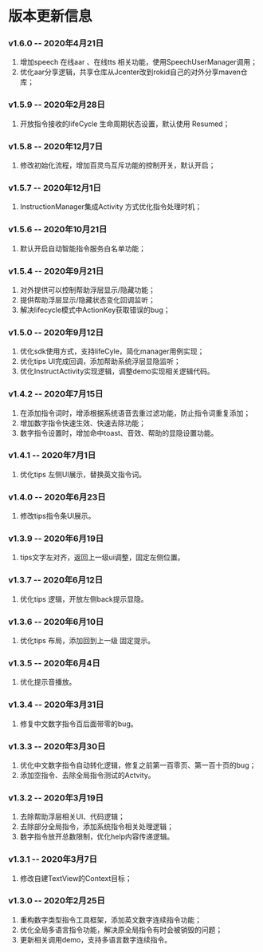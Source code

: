 # 版本更新信息
### v1.6.0  --  2020年4月21日
1. 增加speech 在线aar 、在线tts 相关功能，使用SpeechUserManager调用；
2. 优化aar分享逻辑，共享仓库从Jcenter改到rokid自己的对外分享maven仓库；

### v1.5.9  --  2020年2月28日
1. 开放指令接收的lifeCycle 生命周期状态设置，默认使用 Resumed；

### v1.5.8  --  2020年12月7日
1. 修改初始化流程，增加百灵鸟互斥功能的控制开关，默认开启；

### v1.5.7  --  2020年12月1日
1. InstructionManager集成Activity 方式优化指令处理时机；

### v1.5.6  --  2020年10月21日
1. 默认开启自动智能指令服务白名单功能；

### v1.5.4  --  2020年9月21日
1. 对外提供可以控制帮助浮层显示/隐藏功能；
2. 提供帮助浮层显示/隐藏状态变化回调监听；
3. 解决lifecycle模式中ActionKey获取错误的bug；

### v1.5.0  --  2020年9月12日
1. 优化sdk使用方式，支持lifeCyle，简化manager用例实现；
2. 优化tips UI完成回调，添加帮助系统浮层显隐监听；
3. 优化InstructActivity实现逻辑，调整demo实现相关逻辑代码。

### v1.4.2  --  2020年7月15日
1. 在添加指令词时，增添根据系统语音去重过滤功能，防止指令词重复添加；
2. 增加数字指令快速生效、快速去除功能；
3. 数字指令设置时，增加命中toast、音效、帮助的显隐设置功能。

### v1.4.1  --  2020年7月1日
1. 优化tips 左侧UI展示，替换英文指令词。


### v1.4.0  --  2020年6月23日
1. 修改tips指令条UI展示。


### v1.3.9  --  2020年6月19日
1. tips文字左对齐，返回上一级ui调整，固定左侧位置。


### v1.3.7  --  2020年6月12日
1. 优化tips 逻辑，开放左侧back提示显隐。


### v1.3.6  --  2020年6月10日
1. 优化tips 布局，添加回到上一级 固定提示。


### v1.3.5  --  2020年6月4日
1. 优化提示音播放。


### v1.3.4  --  2020年3月31日
1. 修复中文数字指令百后面带零的bug。


### v1.3.3  --  2020年3月30日
1. 优化中文数字指令自动转化逻辑，修复之前第一百零页、第一百十页的bug；
2. 添加空指令、去除全局指令测试的Actvity。


### v1.3.2  --  2020年3月19日
1. 去除帮助浮层相关UI、代码逻辑；
2. 去除部分全局指令，添加系统指令相关处理逻辑；
3. 数字指令放开总数限制，优化help内容传递逻辑。


### v1.3.1  --  2020年3月7日
1. 修改自建TextView的Context目标；


### v1.3.0  --  2020年2月25日
1. 重构数字类型指令工具框架，添加英文数字连续指令功能；
2. 优化全局多语言指令功能，解决原全局指令有时会被销毁的问题；
3. 更新相关调用demo，支持多语言数字连续指令。
